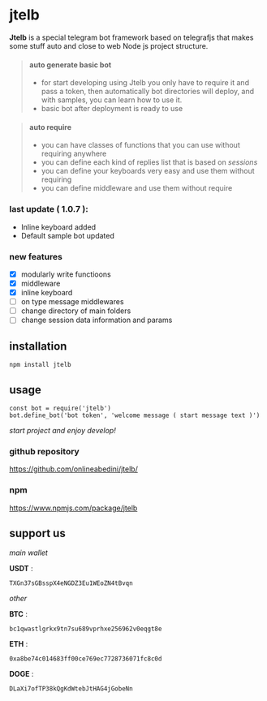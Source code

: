 # jtelb

**Jtelb**  is a special telegram bot framework based on telegrafjs that makes some stuff auto and close to web Node js project structure.

> #### auto generate basic bot
> - for start developing using Jtelb you only have to require it and pass a token, then automatically bot directories will deploy, and with samples, you can learn how to use it.
> - basic bot after deployment is ready to use

> #### auto require
> - you can have classes of functions that you can use without requiring anywhere
> - you can define each kind of replies list that is based on *sessions*
> - you can define your keyboards very easy and use them without requiring
> - you can define middleware and use them without require


### last update ( 1.0.7 ): 
 - Inline keyboard added
 - Default sample bot updated

### new features
- [x] modularly write functioons
- [x] middleware
- [x] inline keyboard
- [ ] on type message middlewares
- [ ] change directory of main folders
- [ ] change session data information and params

## installation
```
npm install jtelb
```


## usage
```
const bot = require('jtelb')
bot.define_bot('bot token', 'welcome message ( start message text )')
```

*start project and enjoy develop!*


### github repository
https://github.com/onlineabedini/jtelb/

### npm
https://www.npmjs.com/package/jtelb


## support us
*main wallet*

**USDT** : 
```
TXGn37sGBsspX4eNGDZ3Eu1WEoZN4tBvqn
```

*other*

**BTC** : 
```
bc1qwastlgrkx9tn7su689vprhxe256962v0eqgt8e
```

**ETH** : 
```
0xa8be74c014683ff00ce769ec7728736071fc8c0d
```

**DOGE** : 
```
DLaXi7ofTP38kQgKdWtebJtHAG4jGobeNn
```

